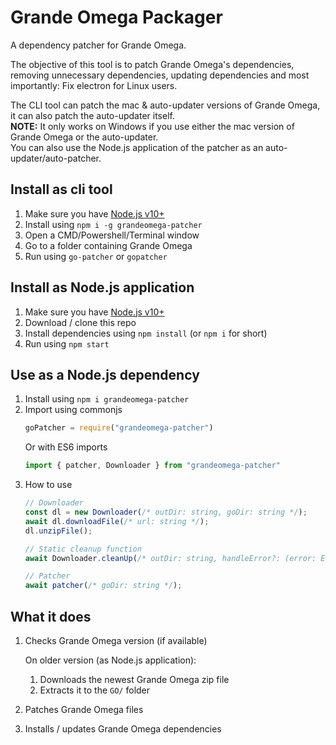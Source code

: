 # Grande Omega Packager

A dependency patcher for Grande Omega.

The objective of this tool is to patch Grande Omega's dependencies, removing unnecessary dependencies, updating dependencies and most importantly: Fix electron for Linux users.

The CLI tool can patch the mac & auto-updater versions of Grande Omega, it can also patch the auto-updater itself.  
**NOTE:** It only works on Windows if you use either the mac version of Grande Omega or the auto-updater.  
You can also use the Node.js application of the patcher as an auto-updater/auto-patcher.

## Install as cli tool
1. Make sure you have [Node.js v10+](https://nodejs.org/)
2. Install using `npm i -g grandeomega-patcher`
3. Open a CMD/Powershell/Terminal window
4. Go to a folder containing Grande Omega
5. Run using `go-patcher` or `gopatcher`

## Install as Node.js application
1. Make sure you have [Node.js v10+](https://nodejs.org/)
2. Download / clone this repo
3. Install dependencies using `npm install` (or `npm i` for short)
4. Run using `npm start`

## Use as a Node.js dependency
1. Install using `npm i grandeomega-patcher`
2. Import using commonjs
    ```js
    goPatcher = require("grandeomega-patcher")
    ```
    Or with ES6 imports
    ```js
    import { patcher, Downloader } from "grandeomega-patcher"
    ```
3.  How to use
    ```js
    // Downloader
    const dl = new Downloader(/* outDir: string, goDir: string */);
    await dl.downloadFile(/* url: string */);
    dl.unzipFile();

    // Static cleanup function
    await Downloader.cleanUp(/* outDir: string, handleError?: (error: Error) => void */);

    // Patcher
    await patcher(/* goDir: string */);
    ```

## What it does
1. Checks Grande Omega version (if available)

    On older version (as Node.js application):  
    1. Downloads the newest Grande Omega zip file
    2. Extracts it to the `GO/` folder
2. Patches Grande Omega files
3. Installs / updates Grande Omega dependencies
